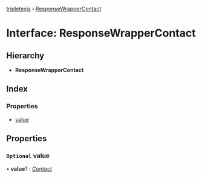 [tripletexjs](../README.md) › [ResponseWrapperContact](responsewrappercontact.md)

# Interface: ResponseWrapperContact

## Hierarchy

* **ResponseWrapperContact**

## Index

### Properties

* [value](responsewrappercontact.md#optional-value)

## Properties

### `Optional` value

• **value**? : *[Contact](contact.md)*
